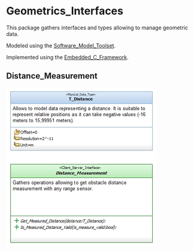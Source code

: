 # Geometrics_Interfaces

This package gathers interfaces and types allowing to manage geometric data.

Modeled using the [Software_Model_Toolset](https://github.com/HomeMadeRobots/Software_Model_Toolset).

Implemented using the [Embedded_C_Framework](https://github.com/HomeMadeRobots/Embedded_C_Framework).

## Distance_Measurement

![Distance_Measurement](doc/CD_Distance_Measurement.jpg "Distance_Measurement")